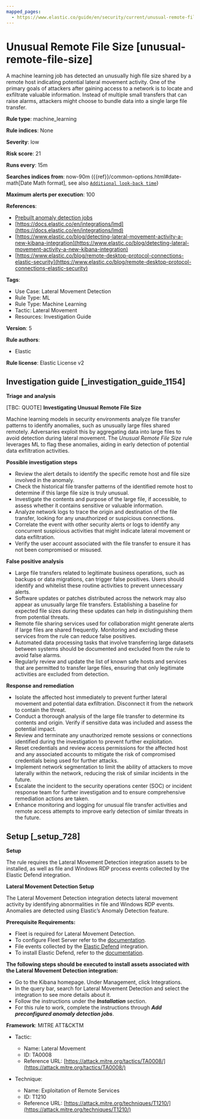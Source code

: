 ```yaml
---
mapped_pages:
  - https://www.elastic.co/guide/en/security/current/unusual-remote-file-size.html
---
```


# Unusual Remote File Size [unusual-remote-file-size]

A machine learning job has detected an unusually high file size shared by a remote host indicating potential lateral movement activity. One of the primary goals of attackers after gaining access to a network is to locate and exfiltrate valuable information. Instead of multiple small transfers that can raise alarms, attackers might choose to bundle data into a single large file transfer.

**Rule type**: machine_learning

**Rule indices**: None

**Severity**: low

**Risk score**: 21

**Runs every**: 15m

**Searches indices from**: now-90m ({{ref}}/common-options.html#date-math[Date Math format], see also [`Additional look-back time`](docs-content://solutions/security/detect-and-alert/create-detection-rule.md#rule-schedule))

**Maximum alerts per execution**: 100

**References**:

* [Prebuilt anomaly detection jobs](docs-content://reference/security/prebuilt-anomaly-detection-jobs.md)
* [https://docs.elastic.co/en/integrations/lmd](https://docs.elastic.co/en/integrations/lmd)
* [https://www.elastic.co/blog/detecting-lateral-movement-activity-a-new-kibana-integration](https://www.elastic.co/blog/detecting-lateral-movement-activity-a-new-kibana-integration)
* [https://www.elastic.co/blog/remote-desktop-protocol-connections-elastic-security](https://www.elastic.co/blog/remote-desktop-protocol-connections-elastic-security)

**Tags**:

* Use Case: Lateral Movement Detection
* Rule Type: ML
* Rule Type: Machine Learning
* Tactic: Lateral Movement
* Resources: Investigation Guide

**Version**: 5

**Rule authors**:

* Elastic

**Rule license**: Elastic License v2

## Investigation guide [_investigation_guide_1154]

**Triage and analysis**

[TBC: QUOTE]
**Investigating Unusual Remote File Size**

Machine learning models in security environments analyze file transfer patterns to identify anomalies, such as unusually large files shared remotely. Adversaries exploit this by aggregating data into large files to avoid detection during lateral movement. The *Unusual Remote File Size* rule leverages ML to flag these anomalies, aiding in early detection of potential data exfiltration activities.

**Possible investigation steps**

* Review the alert details to identify the specific remote host and file size involved in the anomaly.
* Check the historical file transfer patterns of the identified remote host to determine if this large file size is truly unusual.
* Investigate the contents and purpose of the large file, if accessible, to assess whether it contains sensitive or valuable information.
* Analyze network logs to trace the origin and destination of the file transfer, looking for any unauthorized or suspicious connections.
* Correlate the event with other security alerts or logs to identify any concurrent suspicious activities that might indicate lateral movement or data exfiltration.
* Verify the user account associated with the file transfer to ensure it has not been compromised or misused.

**False positive analysis**

* Large file transfers related to legitimate business operations, such as backups or data migrations, can trigger false positives. Users should identify and whitelist these routine activities to prevent unnecessary alerts.
* Software updates or patches distributed across the network may also appear as unusually large file transfers. Establishing a baseline for expected file sizes during these updates can help in distinguishing them from potential threats.
* Remote file sharing services used for collaboration might generate alerts if large files are shared frequently. Monitoring and excluding these services from the rule can reduce false positives.
* Automated data processing tasks that involve transferring large datasets between systems should be documented and excluded from the rule to avoid false alarms.
* Regularly review and update the list of known safe hosts and services that are permitted to transfer large files, ensuring that only legitimate activities are excluded from detection.

**Response and remediation**

* Isolate the affected host immediately to prevent further lateral movement and potential data exfiltration. Disconnect it from the network to contain the threat.
* Conduct a thorough analysis of the large file transfer to determine its contents and origin. Verify if sensitive data was included and assess the potential impact.
* Review and terminate any unauthorized remote sessions or connections identified during the investigation to prevent further exploitation.
* Reset credentials and review access permissions for the affected host and any associated accounts to mitigate the risk of compromised credentials being used for further attacks.
* Implement network segmentation to limit the ability of attackers to move laterally within the network, reducing the risk of similar incidents in the future.
* Escalate the incident to the security operations center (SOC) or incident response team for further investigation and to ensure comprehensive remediation actions are taken.
* Enhance monitoring and logging for unusual file transfer activities and remote access attempts to improve early detection of similar threats in the future.


## Setup [_setup_728]

**Setup**

The rule requires the Lateral Movement Detection integration assets to be installed, as well as file and Windows RDP process events collected by the Elastic Defend integration.

**Lateral Movement Detection Setup**

The Lateral Movement Detection integration detects lateral movement activity by identifying abnormalities in file and Windows RDP events. Anomalies are detected using Elastic’s Anomaly Detection feature.

**Prerequisite Requirements:**

* Fleet is required for Lateral Movement Detection.
* To configure Fleet Server refer to the [documentation](docs-content://reference/ingestion-tools/fleet/fleet-server.md).
* File events collected by the [Elastic Defend](https://docs.elastic.co/en/integrations/endpoint) integration.
* To install Elastic Defend, refer to the [documentation](docs-content://solutions/security/configure-elastic-defend/install-elastic-defend.md).

**The following steps should be executed to install assets associated with the Lateral Movement Detection integration:**

* Go to the Kibana homepage. Under Management, click Integrations.
* In the query bar, search for Lateral Movement Detection and select the integration to see more details about it.
* Follow the instructions under the ***Installation*** section.
* For this rule to work, complete the instructions through ***Add preconfigured anomaly detection jobs***.

**Framework**: MITRE ATT&CKTM

* Tactic:

    * Name: Lateral Movement
    * ID: TA0008
    * Reference URL: [https://attack.mitre.org/tactics/TA0008/](https://attack.mitre.org/tactics/TA0008/)

* Technique:

    * Name: Exploitation of Remote Services
    * ID: T1210
    * Reference URL: [https://attack.mitre.org/techniques/T1210/](https://attack.mitre.org/techniques/T1210/)



